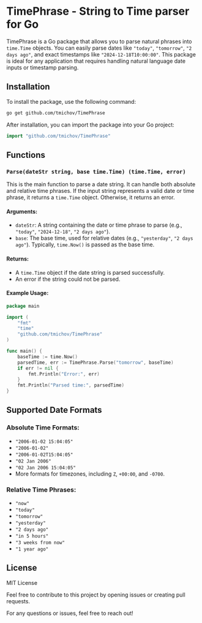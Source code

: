 # TimePhrase - String to Time parser for Go

TimePhrase is a Go package that allows you to parse natural phrases into `time.Time` objects. You can easily parse dates like `"today"`, `"tomorrow"`, `"2 days ago"`, and exact timestamps like `"2024-12-18T10:00:00"`. This package is ideal for any application that requires handling natural language date inputs or timestamp parsing.

## Installation

To install the package, use the following command:

```sh
go get github.com/tmichov/TimePhrase
```

After installation, you can import the package into your Go project:

```go
import "github.com/tmichov/TimePhrase"
```

## Functions

### `Parse(dateStr string, base time.Time) (time.Time, error)`

This is the main function to parse a date string. It can handle both absolute and relative time phrases. If the input string represents a valid date or time phrase, it returns a `time.Time` object. Otherwise, it returns an error.

#### Arguments:
- `dateStr`: A string containing the date or time phrase to parse (e.g., `"today"`, `"2024-12-18"`, `"2 days ago"`).
- `base`: The base time, used for relative dates (e.g., `"yesterday"`, `"2 days ago"`). Typically, `time.Now()` is passed as the base time.

#### Returns:
- A `time.Time` object if the date string is parsed successfully.
- An error if the string could not be parsed.

#### Example Usage:

```go
package main

import (
    "fmt"
    "time"
    "github.com/tmichov/TimePhrase"
)

func main() {
    baseTime := time.Now()
    parsedTime, err := TimePhrase.Parse("tomorrow", baseTime)
    if err != nil {
        fmt.Println("Error:", err)
    }
    fmt.Println("Parsed time:", parsedTime)
}
```


## Supported Date Formats

### Absolute Time Formats:
- `"2006-01-02 15:04:05"`
- `"2006-01-02"`
- `"2006-01-02T15:04:05"`
- `"02 Jan 2006"`
- `"02 Jan 2006 15:04:05"`
- More formats for timezones, including `Z`, `+00:00`, and `-0700`.

### Relative Time Phrases:
- `"now"`
- `"today"`
- `"tomorrow"`
- `"yesterday"`
- `"2 days ago"`
- `"in 5 hours"`
- `"3 weeks from now"`
- `"1 year ago"`


## License

MIT License

Feel free to contribute to this project by opening issues or creating pull requests.

For any questions or issues, feel free to reach out!
